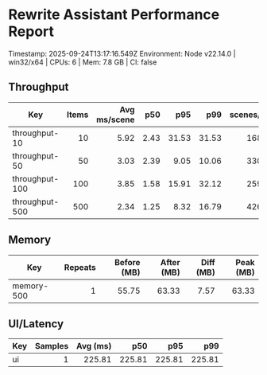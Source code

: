 # Rewrite Assistant Performance Report

Timestamp: 2025-09-24T13:17:16.549Z
Environment: Node v22.14.0 | win32/x64 | CPUs: 6 | Mem: 7.8 GB | CI: false

## Throughput

| Key | Items | Avg ms/scene | p50 | p95 | p99 | scenes/sec |
| --- | ---: | ---: | ---: | ---: | ---: | ---: |
| throughput-10 | 10 | 5.92 | 2.43 | 31.53 | 31.53 | 168.93 |
| throughput-50 | 50 | 3.03 | 2.39 | 9.05 | 10.06 | 330.57 |
| throughput-100 | 100 | 3.85 | 1.58 | 15.91 | 32.12 | 259.61 |
| throughput-500 | 500 | 2.34 | 1.25 | 8.32 | 16.79 | 426.62 |

## Memory

| Key | Repeats | Before (MB) | After (MB) | Diff (MB) | Peak (MB) |
| --- | ---: | ---: | ---: | ---: | ---: |
| memory-500 | 1 | 55.75 | 63.33 | 7.57 | 63.33 |

## UI/Latency

| Key | Samples | Avg (ms) | p50 | p95 | p99 |
| --- | ---: | ---: | ---: | ---: | ---: |
| ui | 1 | 225.81 | 225.81 | 225.81 | 225.81 |
